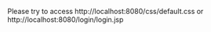 Please try to access http://localhost:8080/css/default.css or http://localhost:8080/login/login.jsp
